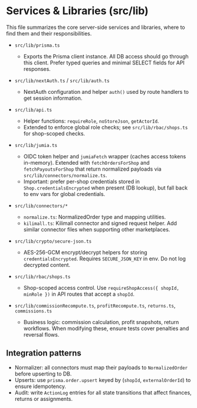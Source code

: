 # Services & Libraries (src/lib)

This file summarizes the core server-side services and libraries, where to find them and their responsibilities.

- `src/lib/prisma.ts`
  - Exports the Prisma client instance. All DB access should go through this client. Prefer typed queries and minimal SELECT fields for API responses.

- `src/lib/nextAuth.ts` / `src/lib/auth.ts`
  - NextAuth configuration and helper `auth()` used by route handlers to get session information.

- `src/lib/api.ts`
  - Helper functions: `requireRole`, `noStoreJson`, `getActorId`.
  - Extended to enforce global role checks; see `src/lib/rbac/shops.ts` for shop-scoped checks.

- `src/lib/jumia.ts`
  - OIDC token helper and `jumiaFetch` wrapper (caches access tokens in-memory). Extended with `fetchOrdersForShop` and `fetchPayoutsForShop` that return normalized payloads via `src/lib/connectors/normalize.ts`.
  - Important: prefer per-shop credentials stored in `Shop.credentialsEncrypted` when present (DB lookup), but fall back to env vars for global credentials.

- `src/lib/connectors/*`
  - `normalize.ts`: NormalizedOrder type and mapping utilities.
  - `kilimall.ts`: Kilimall connector and signed request helper. Add similar connector files when supporting other marketplaces.

- `src/lib/crypto/secure-json.ts`
  - AES-256-GCM encrypt/decrypt helpers for storing `credentialsEncrypted`. Requires `SECURE_JSON_KEY` in env. Do not log decrypted content.

- `src/lib/rbac/shops.ts`
  - Shop-scoped access control. Use `requireShopAccess({ shopId, minRole })` in API routes that accept a `shopId`.

- `src/lib/commissionRecompute.ts`, `profitRecompute.ts`, `returns.ts`, `commissions.ts`
  - Business logic: commission calculation, profit snapshots, return workflows. When modifying these, ensure tests cover penalties and reversal flows.

## Integration patterns
- Normalizer: all connectors must map their payloads to `NormalizedOrder` before upserting to DB.
- Upserts: use `prisma.order.upsert` keyed by (`shopId`, `externalOrderId`) to ensure idempotency.
- Audit: write `ActionLog` entries for all state transitions that affect finances, returns or assignments.
